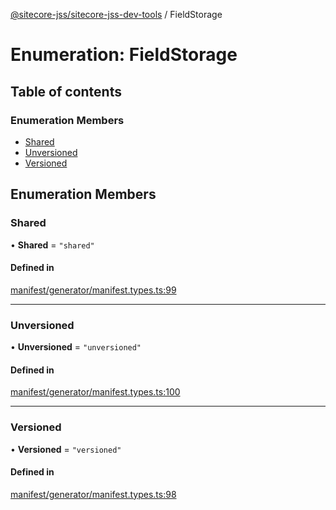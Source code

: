[@sitecore-jss/sitecore-jss-dev-tools](../README.md) / FieldStorage

# Enumeration: FieldStorage

## Table of contents

### Enumeration Members

- [Shared](FieldStorage.md#shared)
- [Unversioned](FieldStorage.md#unversioned)
- [Versioned](FieldStorage.md#versioned)

## Enumeration Members

### Shared

• **Shared** = ``"shared"``

#### Defined in

[manifest/generator/manifest.types.ts:99](https://github.com/Sitecore/jss/blob/bfbc2dbc5/packages/sitecore-jss-dev-tools/src/manifest/generator/manifest.types.ts#L99)

___

### Unversioned

• **Unversioned** = ``"unversioned"``

#### Defined in

[manifest/generator/manifest.types.ts:100](https://github.com/Sitecore/jss/blob/bfbc2dbc5/packages/sitecore-jss-dev-tools/src/manifest/generator/manifest.types.ts#L100)

___

### Versioned

• **Versioned** = ``"versioned"``

#### Defined in

[manifest/generator/manifest.types.ts:98](https://github.com/Sitecore/jss/blob/bfbc2dbc5/packages/sitecore-jss-dev-tools/src/manifest/generator/manifest.types.ts#L98)
